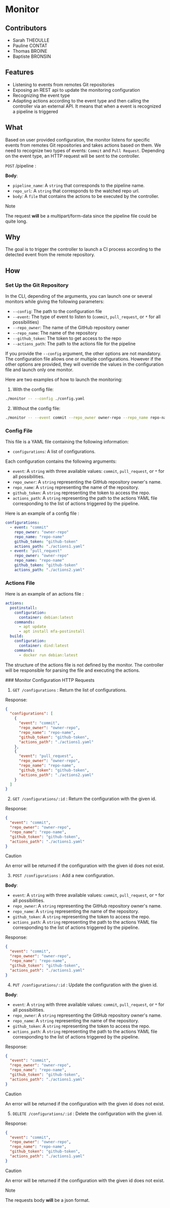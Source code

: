 # Monitor

## Contributors

- Sarah THEOULLE
- Pauline CONTAT
- Thomas BROINE
- Baptiste BRONSIN

## Features

- Listening to events from remotes Git repositories
- Exposing an REST api to update the monitoring configuration
- Recognizing the event type
- Adapting actions according to the event type and then calling the controller via an external API. It means that when a event is recognized a pipeline is triggered

## What

Based on user provided configuration, the monitor listens for specific events from remotes Git repositories and takes actions based on them. We need to recognize two types of events: `Commit` and `Pull Request`. Depending on the event type, an HTTP request will be sent to the controller.

`POST` /pipeline :

**Body**:

- `pipeline_name`: A `string` that corresponds to the pipeline name.
- `repo_url`: A `string` that corresponds to the watched repo url.
- `body`: A `file` that contains the actions to be executed by the controller.

>[!Note]
> The request **will** be a multipart/form-data since the pipeline file could be quite long.

## Why

The goal is to trigger the controller to launch a CI process according to the detected event from the remote repository.

## How

### Set Up the Git Repository
In the CLI, depending of the arguments, you can launch one or several monitors while giving the following parameters:

- `--config`: The path to the configuration file
- `--event`: The type of event to listen to (`commit`, `pull_request`, or `*` for all possibilities)
- `--repo_owner`: The name of the GitHub repository owner
- `--repo_name`: The name of the repository
- `--github_token`: The token to get access to the repo
- `--actions_path`: The path to the actions file for the pipeline

If you provide the `--config` argument, the other options are not mandatory. The configuration file allows one or multiple configurations. However if the other options are provided, they will override the values in the configuration file and launch only one monitor. 

Here are two examples of how to launch the monitoring:

1. With the config file:
```bash
./monitor -- --config ./config.yaml
```

2. Without the config file:
```bash
./monitor -- --event commit --repo_owner owner-repo --repo_name repo-name --github_token github-token --actions_path ./actions.yaml
```

### Config File
This file is a YAML file containing the following information:

- `configurations`: A list of configurations.

Each configuration contains the following arguments:

- `event`: A `string` with three available values: `commit`, `pull_request`, or `*` for all possibilities.
- `repo_owner`: A `string` representing the GitHub repository owner's name.
- `repo_name`: A `string` representing the name of the repository.
- `github_token`: A `string` representing the token to access the repo.
- `actions_path`: A `string` representing the path to the actions YAML file corresponding to the list of actions triggered by the pipeline.

Here is an example of a config file :

```yaml
configurations:
  - event: "commit"
    repo_owner: "owner-repo"
    repo_name: "repo-name"
    github_token: "github-token"
    actions_path: "./actions1.yaml"
  - event: "pull_request"
    repo_owner: "owner-repo"
    repo_name: "repo-name"
    github_token: "github-token"
    actions_path: "./actions2.yaml"
```

### Actions File

Here is an example of an actions file :

```yaml
actions:
  postinstall:
    configuration:
      container: debian:latest
    commands:
      - apt update
      - apt install mfa-postinstall
  build:
    configuration:
      container: dind:latest
    commands:
      - docker run debian:latest
```

The structure of the actions file is not defined by the monitor. The controller will be responsible for parsing the file and executing the actions.

### Monitor Configuration HTTP Requests

1. `GET /configurations` :
  Return the list of configurations.

  Response:
  ```json
  {
    "configurations": [
      {
        "event": "commit",
        "repo_owner": "owner-repo",
        "repo_name": "repo-name",
        "github_token": "github-token",
        "actions_path": "./actions1.yaml"
      },
      {
        "event": "pull_request",
        "repo_owner": "owner-repo",
        "repo_name": "repo-name",
        "github_token": "github-token",
        "actions_path": "./actions2.yaml"
      }
    ]
  }
  ```

2. `GET /configurations/:id` :
  Return the configuration with the given id.

  Response:
  ```json
  {
    "event": "commit",
    "repo_owner": "owner-repo",
    "repo_name": "repo-name",
    "github_token": "github-token",
    "actions_path": "./actions1.yaml"
  }
  ```

  >[!CAUTION]
  > An error will be returned if the configuration with the given id does not exist.

3. `POST /configurations` :
  Add a new configuration.

  **Body**:
  - `event`: A `string` with three available values: `commit`, `pull_request`, or `*` for all possibilities.
  - `repo_owner`: A `string` representing the GitHub repository owner's name.
  - `repo_name`: A `string` representing the name of the repository.
  - `github_token`: A `string` representing the token to access the repo.
  - `actions_path`: A `string` representing the path to the actions YAML file corresponding to the list of actions triggered by the pipeline.

  Response:
  ```json
  {
    "event": "commit",
    "repo_owner": "owner-repo",
    "repo_name": "repo-name",
    "github_token": "github-token",
    "actions_path": "./actions1.yaml"
  }
  ```

4. `PUT /configurations/:id` :
  Update the configuration with the given id.

  **Body**:
  - `event`: A `string` with three available values: `commit`, `pull_request`, or `*` for all possibilities.
  - `repo_owner`: A `string` representing the GitHub repository owner's name.
  - `repo_name`: A `string` representing the name of the repository.
  - `github_token`: A `string` representing the token to access the repo.
  - `actions_path`: A `string` representing the path to the actions YAML file corresponding to the list of actions triggered by the pipeline.

  Response:
  ```json
  {
    "event": "commit",
    "repo_owner": "owner-repo",
    "repo_name": "repo-name",
    "github_token": "github-token",
    "actions_path": "./actions1.yaml"
  }
  ```

  >[!CAUTION]
  > An error will be returned if the configuration with the given id does not exist.

5. `DELETE /configurations/:id` :
  Delete the configuration with the given id.

  Response:
  ```json
  {
    "event": "commit",
    "repo_owner": "owner-repo",
    "repo_name": "repo-name",
    "github_token": "github-token",
    "actions_path": "./actions1.yaml"
  }
  ```

  >[!CAUTION]
  > An error will be returned if the configuration with the given id does not exist.

>[!Note]
> The requests body **will** be a json format.